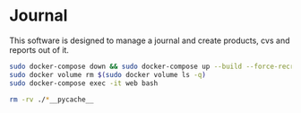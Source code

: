 # Journal
This software is designed to manage a journal and create products, cvs and reports out of it. 

```bash
sudo docker-compose down && sudo docker-compose up --build --force-recreate -d
sudo docker volume rm $(sudo docker volume ls -q) 
sudo docker-compose exec -it web bash
```

```bash
rm -rv ./*__pycache__
```